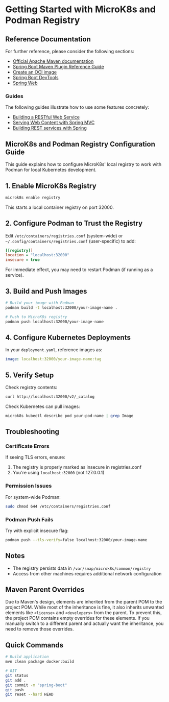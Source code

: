 # Getting Started with MicroK8s and Podman Registry

## Reference Documentation
For further reference, please consider the following sections:

* [Official Apache Maven documentation](https://maven.apache.org/guides/index.html)
* [Spring Boot Maven Plugin Reference Guide](https://docs.spring.io/spring-boot/3.4.3/maven-plugin)
* [Create an OCI image](https://docs.spring.io/spring-boot/3.4.3/maven-plugin/build-image.html)
* [Spring Boot DevTools](https://docs.spring.io/spring-boot/3.4.3/reference/using/devtools.html)
* [Spring Web](https://docs.spring.io/spring-boot/3.4.3/reference/web/servlet.html)

### Guides
The following guides illustrate how to use some features concretely:

* [Building a RESTful Web Service](https://spring.io/guides/gs/rest-service/)
* [Serving Web Content with Spring MVC](https://spring.io/guides/gs/serving-web-content/)
* [Building REST services with Spring](https://spring.io/guides/tutorials/rest/)

## MicroK8s and Podman Registry Configuration Guide

This guide explains how to configure MicroK8s' local registry to work with Podman for local Kubernetes development.

## 1. Enable MicroK8s Registry

```bash
microk8s enable registry
```

This starts a local container registry on port 32000.

## 2. Configure Podman to Trust the Registry

Edit `/etc/containers/registries.conf` (system-wide) or `~/.config/containers/registries.conf` (user-specific) to add:

```ini
[[registry]]
location = "localhost:32000"
insecure = true
```

For immediate effect, you may need to restart Podman (if running as a service).

## 3. Build and Push Images

```bash
# Build your image with Podman
podman build -t localhost:32000/your-image-name .

# Push to MicroK8s registry
podman push localhost:32000/your-image-name
```

## 4. Configure Kubernetes Deployments

In your `deployment.yaml`, reference images as:

```yaml
image: localhost:32000/your-image-name:tag
```

## 5. Verify Setup

Check registry contents:
```bash
curl http://localhost:32000/v2/_catalog
```

Check Kubernetes can pull images:
```bash
microk8s kubectl describe pod your-pod-name | grep Image
```

## Troubleshooting

### Certificate Errors
If seeing TLS errors, ensure:
1. The registry is properly marked as insecure in registries.conf
2. You're using `localhost:32000` (not 127.0.0.1)

### Permission Issues
For system-wide Podman:
```bash
sudo chmod 644 /etc/containers/registries.conf
```

### Podman Push Fails
Try with explicit insecure flag:
```bash
podman push --tls-verify=false localhost:32000/your-image-name
```

## Notes
- The registry persists data in `/var/snap/microk8s/common/registry`
- Access from other machines requires additional network configuration

## Maven Parent Overrides

Due to Maven's design, elements are inherited from the parent POM to the project POM.
While most of the inheritance is fine, it also inherits unwanted elements like `<license>` and `<developers>` from the parent.
To prevent this, the project POM contains empty overrides for these elements.
If you manually switch to a different parent and actually want the inheritance, you need to remove those overrides.

## Quick Commands

```bash
# Build application
mvn clean package docker:build

# GIT
git status
git add .
git commit -m "spring-boot"
git push
git reset --hard HEAD 
```